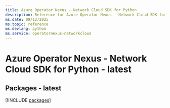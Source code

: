 ```yaml
---
title: Azure Operator Nexus - Network Cloud SDK for Python
description: Reference for Azure Operator Nexus - Network Cloud SDK for Python
ms.date: 09/12/2025
ms.topic: reference
ms.devlang: python
ms.service: operatornexus-networkcloud
---
```

# Azure Operator Nexus - Network Cloud SDK for Python - latest
## Packages - latest
[!INCLUDE [packages](operator-nexus---network-cloud-index.md)]
